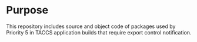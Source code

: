 # Purpose

This repository includes source and object code of packages used by Priority 5 in TACCS application builds that require export control notification.

